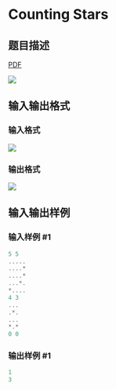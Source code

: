 # Counting Stars

## 题目描述

[problemUrl]: https://uva.onlinejudge.org/index.php?option=com_onlinejudge&Itemid=8&category=24&page=show_problem&problem=2201

[PDF](https://uva.onlinejudge.org/external/112/p11244.pdf)

![](https://cdn.luogu.com.cn/upload/vjudge_pic/UVA11244/7a286f2da9e6de00cd2d783ddc5659edeb2f845a.png)

## 输入输出格式

### 输入格式

![](https://cdn.luogu.com.cn/upload/vjudge_pic/UVA11244/5979f51e9451e098e46a91b6ad6b57e3eb9b3a95.png)

### 输出格式

![](https://cdn.luogu.com.cn/upload/vjudge_pic/UVA11244/d0ec23831fcea6c8aef743a5ee00a6a5e8cb675b.png)

## 输入输出样例

### 输入样例 #1

```cpp
5 5
.....
....*
....*
...*.
*....
4 3
...
.*.
...
*.*
0 0
```


### 输出样例 #1

```cpp
1
3
```


